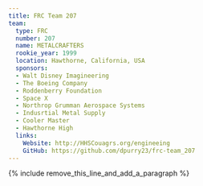 ```yaml
---
title: FRC Team 207
team:
  type: FRC
  number: 207
  name: METALCRAFTERS
  rookie_year: 1999
  location: Hawthorne, California, USA
  sponsors:
  - Walt Disney Imagineering
  - The Boeing Company
  - Roddenberry Foundation
  - Space X
  - Northrop Grumman Aerospace Systems
  - Indusrtial Metal Supply
  - Cooler Master
  - Hawthorne High
  links:
    Website: http://HHSCouagrs.org/engineeing
    GitHub: https://github.com/dpurry23/frc-team_207
---
```


{% include remove_this_line_and_add_a_paragraph %}
